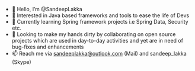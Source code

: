 - 👋 Hello, I’m @SandeepLakka
- 👀 Interested in Java based frameworks and tools to ease the life of Devs
- 🌱 Currently learning Spring framework projects i.e Spring Data, Security etc.
- 💞️ Looking to make my hands dirty by collaborating on open source projects which are used in day-to-day activities and yet are in need of bug-fixes and enhancements
- 📫 Reach me via sandeeplakka@outlook.com (Mail) and sandeep_lakka (Skype)

<!---
SandeepLakka/SandeepLakka is a ✨ special ✨ repository because its `README.md` (this file) appears on your GitHub profile.
You can click the Preview link to take a look at your changes.
--->

